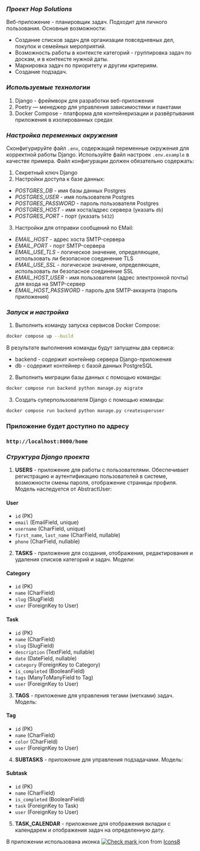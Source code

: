 ### *Проект Hop Solutions*
Веб-приложение - планировщик задач. Подходит для личного пользования. Основные возможности:
- Создание списков задач для организации повседневных дел, покупок и 
семейных мероприятий.
- Возможность работы в контексте категорий - группировка задач по доскам, и в контексте 
нужной даты.
- Маркировка задач по приоритету и другим критериям.
- Создание подзадач.

### *Используемые технологии*
1. Django - фреймворк для разработки веб-приложения
2. Poetry — менеджер для управления зависимостями и пакетами
3. Docker Compose - платформа для контейнеризации и развёртывания приложения в изолированных
средах

### *Настройка переменных окружения*
Сконфигурируйте файл `.env`, содержащий переменные окружения для корректной работы Django.
Используйте файл настроек `.env.example` в качестве примера. Файл конфигурации должен 
обязательно содержать:
1. Секретный ключ Django
2. Настройки доступа к базе данных:
- *POSTGRES_DB* - имя базы данных Postgres
- *POSTGRES_USER* - имя пользователя Postgres
- *POSTGRES_PASSWORD* - пароль пользователя Postgres
- *POSTGRES_HOST* - имя хоста/адрес сервера (указать `db`)
- *POSTGRES_PORT* - порт (указать `5432`)
3. Настройки для отправки сообщений по EMail:
- *EMAIL_HOST* - адрес хоста SMTP-сервера
- *EMAIL_PORT* - порт SMTP-сервера
- *EMAIL_USE_TLS* - логическое значение, определяющее, использовать ли безопасное 
соединение TLS
- *EMAIL_USE_SSL* - логическое значение, определяющее, использовать ли безопасное 
соединение SSL
- *EMAIL_HOST_USER* - имя пользователя (адрес электронной почты) для входа на SMTP-сервер
- *EMAIL_HOST_PASSWORD* - пароль для SMTP-аккаунта (пароль приложения)

### *Запуск и настройка*
1. Выполнить команду запуска сервисов Docker Compose:
```bash
docker compose up --build
```
В результате выполнения команды будут запущены два сервиса:
- backend - содержит контейнер сервера Django-приложения
- db - содержит контейнер с базой данных PostgreSQL
2. Выполнить миграции базы данных с помощью команды:
```bash
docker compose run backend python manage.py migrate
```
3. Создать суперпользователя Django с помощью команды:
```bash
docker compose run backend python manage.py createsuperuser
```
### Приложение будет доступно по адресу
### `http://localhost:8000/home`

### *Структура Django проекта*
1. **USERS** - приложение для работы с пользователями. Обеспечивает регистрацию и аутентификацию
пользователей в системе, возможности смены пароля, отображение страницы профиля. Модель 
наследуется от AbstractUser:
#### User
- `id` (PK)
- `email` (EmailField, unique)
- `username` (CharField, unique)
- `first_name`, `last_name` (CharField, nullable)
- `phone` (CharField, nullable)

2. **TASKS** - приложение для создания, отображения, редактирования и удаления списков категорий
и задач. Модели:
#### Category
- `id` (PK)
- `name` (CharField)
- `slug` (SlugField)
- `user` (ForeignKey to User)
#### Task
- `id` (PK)
- `name` (CharField)
- `slug` (SlugField)
- `description` (TextField, nullable)
- `date` (DateField, nullable)
- `category` (ForeignKey to Category)
- `is_completed` (BooleanField)
- `tags` (ManyToManyField to Tag)
- `user` (ForeignKey to User)

3. **TAGS** - приложение для управления тегами (метками) задач. Модель:
#### Tag
- `id` (PK)
- `name` (CharField)
- `color` (CharField)
- `user` (ForeignKey to User)

4. **SUBTASKS** - приложение для управления подзадачами. Модель:
#### Subtask
- `id` (PK)
- `name` (CharField)
- `is_completed` (BooleanField)
- `task` (ForeignKey to Task)
- `user` (ForeignKey to User)

5. **TASK_CALENDAR** - приложение для отображения вкладки с календарем и отображения задач на 
определенную дату.

В приложении использована иконка
<a target="_blank" href="https://icons8.com/icon/21322/done">
    <img src="{% static 'favicon.ico' %}" alt="Check mark">
</a> icon from <a target="_blank" href="https://icons8.com">Icons8</a>